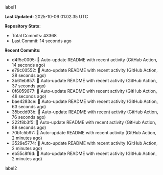 
label1 
<!-- ACTIVITY_START -->
**Last Updated:** 2025-10-06 01:02:35 UTC

**Repository Stats:**
- Total Commits: 43368
- Last Commit: 14 seconds ago

**Recent Commits:**
- d4f5e0095: 🤖 Auto-update README with recent activity (GitHub Action, 14 seconds ago)
- e79c00552: 🤖 Auto-update README with recent activity (GitHub Action, 28 seconds ago)
- 3b61eb857: 🤖 Auto-update README with recent activity (GitHub Action, 37 seconds ago)
- 0f6059677: 🤖 Auto-update README with recent activity (GitHub Action, 48 seconds ago)
- bae4283ce: 🤖 Auto-update README with recent activity (GitHub Action, 63 seconds ago)
- 35bcdd93b: 🤖 Auto-update README with recent activity (GitHub Action, 76 seconds ago)
- 222f8b3f5: 🤖 Auto-update README with recent activity (GitHub Action, 89 seconds ago)
- 70b1c5b97: 🤖 Auto-update README with recent activity (GitHub Action, 2 minutes ago)
- 3529e5774: 🤖 Auto-update README with recent activity (GitHub Action, 2 minutes ago)
- eb55c8f6d: 🤖 Auto-update README with recent activity (GitHub Action, 2 minutes ago)
<!-- ACTIVITY_END -->

label2
